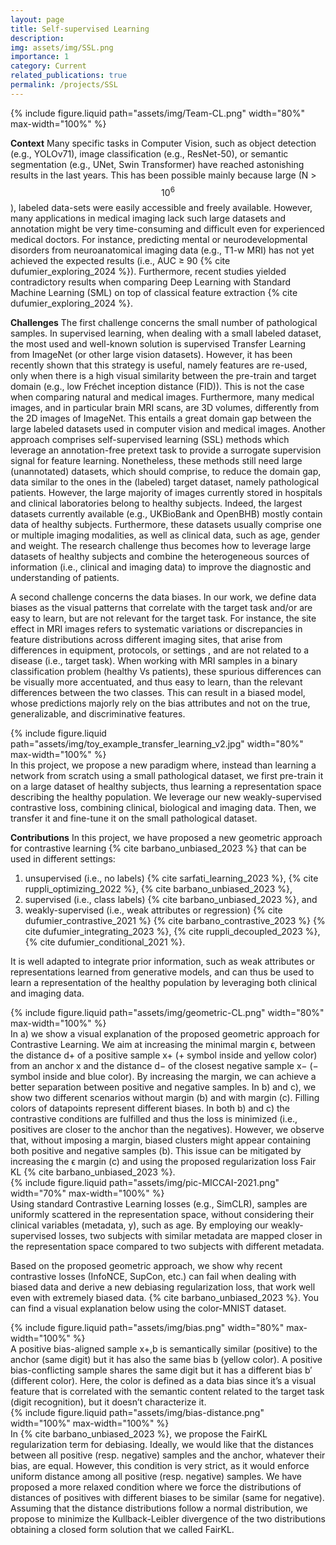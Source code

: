 ```yaml
---
layout: page
title: Self-supervised Learning
description: 
img: assets/img/SSL.png
importance: 1
category: Current
related_publications: true
permalink: /projects/SSL
---
```



<div class="text-center">
    {% include figure.liquid path="assets/img/Team-CL.png" width="80%" max-width="100%" %}
</div>

**Context**  Many specific tasks in Computer Vision, such as object detection (e.g., YOLOv71), image classification (e.g., ResNet-50), or semantic segmentation (e.g., UNet, Swin Transformer) have reached astonishing results in the last years. This has been possible mainly because large (N > $$10^6$$), labeled data-sets were easily accessible and freely available. However, many applications in medical imaging lack such large datasets and annotation might be very time-consuming and difficult even for experienced medical doctors. For instance, predicting mental or neurodevelopmental disorders from neuroanatomical imaging data (e.g., T1-w MRI) has not yet achieved the expected results (i.e., AUC ≥ 90 {% cite dufumier_exploring_2024 %}). Furthermore, recent studies yielded contradictory results when comparing Deep Learning with Standard Machine Learning (SML) on top of classical feature extraction {% cite dufumier_exploring_2024 %}.  

 
**Challenges** The first challenge concerns the small number of pathological samples. In supervised learning, when dealing with a small labeled dataset, the most used and well-known solution is supervised Transfer Learning from ImageNet (or other large vision datasets). However, it has been recently shown that this strategy is useful, namely features are re-used, only when there is a high visual similarity
between the pre-train and target domain (e.g., low Fréchet inception distance (FID)). This is not the case when comparing natural and medical images. Furthermore, many medical images, and in particular brain MRI scans, are 3D volumes, differently from the 2D images of ImageNet. This
entails a great domain gap between the large labeled datasets used in computer vision and medical images. Another approach comprises self-supervised learning (SSL) methods which leverage an annotation-free pretext task to provide a surrogate supervision signal for feature learning. Nonetheless, these methods still need large (unannotated) datasets, which should comprise, to reduce the domain gap, data similar to the ones in the (labeled) target dataset, namely pathological patients. However, the large majority of images currently stored in hospitals and clinical laboratories belong to healthy subjects. Indeed, the largest datasets currently available (e.g., UKBioBank and OpenBHB) mostly contain data of healthy subjects. Furthermore, these datasets usually comprise one or multiple imaging modalities, as well as clinical data, such as age, gender and weight. The research challenge thus becomes how to leverage large datasets of healthy subjects and combine the heterogeneous sources of information (i.e., clinical and imaging data) to improve the diagnostic and understanding of patients.  

A second challenge concerns the data biases. In our work, we define data biases as the visual patterns that correlate with the target task and/or are easy to learn, but are not relevant for the target task. For instance, the site effect in MRI images refers to systematic variations or discrepancies in feature distributions across different imaging sites, that arise from differences in equipment, protocols, or
settings , and are not related to a disease (i.e., target task). When working with MRI samples in a binary classification problem (healthy Vs patients), these spurious differences can be visually more accentuated, and thus easy to learn, than the relevant differences between the two
classes. This can result in a biased model, whose predictions majorly rely on the bias attributes and not on the true, generalizable, and discriminative features.   

<div class="text-center">
    {% include figure.liquid path="assets/img/toy_example_transfer_learning_v2.jpg" width="80%" max-width="100%" %}
</div>
<div class="caption">
    In this project, we propose a new paradigm where, instead than learning a network from scratch using a small pathological dataset, we first pre-train it on a large dataset of healthy subjects, thus learning a representation space describing the healthy population. We leverage our new weakly-supervised contrastive loss, combining clinical, biological and imaging data. Then, we transfer it and fine-tune it on the small pathological dataset. 
</div>


**Contributions** In this project, we have proposed a new geometric approach for contrastive learning {% cite barbano_unbiased_2023 %} that can be used in different settings:  
1. unsupervised (i.e., no labels) {% cite sarfati_learning_2023 %}, {% cite ruppli_optimizing_2022 %}, {% cite barbano_unbiased_2023 %},  
2. supervised (i.e., class labels) {% cite barbano_unbiased_2023 %}, and 
3. weakly-supervised (i.e., weak attributes or regression) {% cite dufumier_contrastive_2021 %} {% cite barbano_contrastive_2023 %}  {% cite dufumier_integrating_2023 %},  {% cite ruppli_decoupled_2023 %},  {% cite dufumier_conditional_2021 %}.    

It is well adapted to integrate prior information, such as weak attributes or representations learned from generative models, and can thus be used to learn a representation of the healthy population by leveraging both clinical and imaging data.  

<div class="text-center">
    {% include figure.liquid path="assets/img/geometric-CL.png" width="80%" max-width="100%" %}
</div>
<div class="caption">
In a) we show a visual explanation of the proposed geometric approach for Contrastive Learning. We aim at increasing the minimal margin ϵ, between the distance d+ of a positive sample x+ (+ symbol inside and yellow color) from an anchor x and the distance d− of the closest negative sample x− (− symbol inside and blue color). By increasing the margin, we can achieve a better separation between positive and negative samples. In b) and c), we show two different scenarios without margin (b) and with margin (c). Filling colors of datapoints represent different biases. In both b) and c) the contrastive conditions are fulfilled and thus the loss is minimized (i.e., positives are closer to the anchor than the negatives). However, we observe that, without imposing a margin, biased clusters might appear containing both
positive and negative samples (b). This issue can be mitigated by increasing the ϵ margin (c) and using the proposed regularization loss Fair KL {% cite barbano_unbiased_2023 %}.
</div>

<div class="text-center">
    {% include figure.liquid path="assets/img/pic-MICCAI-2021.png" width="70%" max-width="100%" %}
</div>
<div class="caption">
Using standard Contrastive Learning losses (e.g., SimCLR), samples are uniformly scattered in the representation space, without considering their clinical variables (metadata, y), such as age. By employing our weakly-supervised losses, two subjects with similar metadata are mapped closer in the representation space compared to two subjects with different metadata.
</div>

Based on the proposed geometric approach, we show why recent contrastive losses (InfoNCE, SupCon, etc.) can fail when dealing with biased data and derive a new debiasing regularization loss, that work well even with extremely biased data. {% cite barbano_unbiased_2023 %}. You can find a visual explanation below using the color-MNIST dataset.

<div class="text-center">
    {% include figure.liquid path="assets/img/bias.png" width="80%" max-width="100%" %}
</div>
<div class="caption">
A positive bias-aligned sample x+,b is semantically similar (positive) to the anchor (same digit) but it has also the same bias b (yellow color). A positive bias-conflicting sample shares the same digit but it has a different bias b′(different color). Here, the color is defined as a data bias since it’s a visual feature that is correlated with the semantic content related to the target task (digit recognition), but it doesn’t characterize it.
</div>


<div class="text-center">
    {% include figure.liquid path="assets/img/bias-distance.png" width="100%" max-width="100%" %}
</div>
<div class="caption">
In {% cite barbano_unbiased_2023 %}, we propose the FairKL regularization term for debiasing. Ideally, we would like that the distances between all positive (resp. negative) samples and the anchor, whatever their bias, are equal. However, this condition is very strict, as it would enforce uniform distance among all positive (resp. negative) samples. We have proposed a more relaxed condition where we force the distributions of distances of positives with different biases to be similar (same for negative). Assuming that the distance distributions follow a normal distribution, we propose to minimize the Kullback-Leibler divergence of the two distributions obtaining a closed form solution that we called FairKL.
</div>












